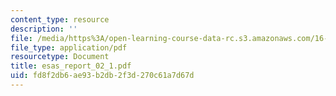 ```yaml
---
content_type: resource
description: ''
file: /media/https%3A/open-learning-course-data-rc.s3.amazonaws.com/16-423j-aerospace-biomedical-and-life-support-engineering-spring-2006/fd8f2db6ae93b2db2f3d270c61a7d67d_esas_report_02_1.pdf
file_type: application/pdf
resourcetype: Document
title: esas_report_02_1.pdf
uid: fd8f2db6-ae93-b2db-2f3d-270c61a7d67d
---
```

